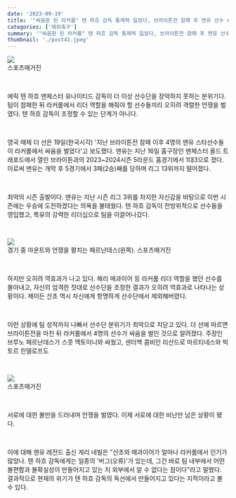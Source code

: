 ```yaml
---
date: '2023-09-19'
title: '"싸움판 된 라커룸" 텐 하흐 감독 통제력 잃었다, 브라이튼전 참패 후 맨유 선수 4명과  언쟁'
categories: ['해외축구']
summary: '"싸움판 된 라커룸" 텐 하흐 감독 통제력 잃었다, 브라이튼전 참패 후 맨유 선수 4명과 언쟁'
thumbnail: './post41.jpeg'
---
```


![](https://imgnews.pstatic.net/image/076/2023/09/19/2023091901001417200178651_20230919114705914.jpg?type=w647)<br />스포츠매거진

<br />

에릭 텐 하흐 맨체스터 유나이티드 감독이 더 이상 선수단을 장악하지 못하는 분위기다. 팀이 참패한 뒤 라커룸에서 리더 역할을 해줘야 할 선수들끼리 오히려 격렬한 언쟁을 벌였다. 텐 하흐 감독이 조정할 수 있는 단계가 아니다.

<br />

영국 매체 더 선은 19일(한국시각) '지난 브라이튼전 참패 이후 4명의 맨유 스타선수들이 라커룸에서 싸움을 벌였다'고 보도했다. 맨유는 지난 16일 홈구장인 맨체스터 올드 트래포드에서 열린 브라이튼과의 2023~2024시즌 5라운드 홈경기에서 1대3으로 졌다. 이로써 맨유는 개막 후 5경기에서 3패(2승)째를 당하며 리그 13위까지 떨어졌다.

<br />

최악의 시즌 출발이다. 맨유는 지난 시즌 리그 3위를 차지한 자신감을 바탕으로 이번 시즌에는 우승에 도전하겠다는 의욕을 불태웠다. 텐 하흐 감독이 전방위적으로 선수들을 영입했고, 특유의 강력한 리더십으로 팀을 이끌어나갔다.

<br />

![](https://imgnews.pstatic.net/image/076/2023/09/19/2023091901001417200178652_20230919114705918.jpg?type=w647)<br />경기 중 마운트와 언쟁을 펼치는 페르난데스(왼쪽). 스포츠매거진

<br />

하지만 오히려 역효과가 나고 있다. 해리 매과이어 등 라커룸 리더 역할을 했던 선수를 몰아내고, 자신의 엄격한 잣대로 선수단을 조정한 결과가 오히려 역효과로 나타나는 상황이다. 제이든 산초 역시 자신에게 항명하게 선수단에서 제외해버렸다.

<br />

이런 상황에 팀 성적까지 나빠서 선수단 분위기가 최악으로 치닫고 있다. 더 선에 따르면 브라이튼전을 마친 뒤 라커룸에서 4명의 선수가 싸움을 벌인 것으로 알려졌다. 주장인 브루노 페르난데스가 스콧 맥토미니와 싸웠고, 센터백 콤비인 리산드로 마르티네스와 빅토르 린델로프도

<br />

![](https://imgnews.pstatic.net/image/076/2023/09/19/2023091901001417200178653_20230919114705922.jpg?type=w647)
<br />스포츠매거진

<br />

서로에 대한 불만을 드러내며 언쟁을 벌였다. 이제 서로에 대한 비난만 남은 상황이 됐다.

<br />

이에 대해 맨유 레전드 출신 게리 네빌은 "산초와 매과이어가 얼마나 라커룸에서 인기가 많았나. 텐 하흐 감독에게는 일종의 '버그(오류)'가 있는데, 그건 바로 팀 내부에서 어떤 불편함과 불확실성이 만들어지고 있는 지 외부에서 알 수 없다는 점이다"라고 말했다. 결과적으로 현재의 위기가 텐 하흐 감독의 독선에서 만들어지고 있다는 지적이라고 볼 수 있다.
